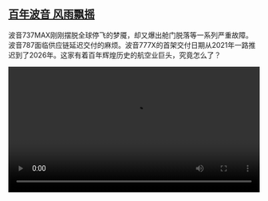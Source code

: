 <!--1738732624000-->
[百年波音 风雨飘摇](https://www.dw.com/zh/%E7%99%BE%E5%B9%B4%E6%B3%A2%E9%9F%B3%20%E9%A3%8E%E9%9B%A8%E9%A3%98%E6%91%87/a-71484145)
------

<p>波音737MAX刚刚摆脱全球停飞的梦魇，却又爆出舱门脱落等一系列严重故障。波音787面临供应链延迟交付的麻烦。波音777X的首架交付日期从2021年一路推迟到了2026年。这家有着百年辉煌历史的航空业巨头，究竟怎么了？</small></p><video src="https://tvdownloaddw-a.akamaihd.net/Events/mp4/vdt_zh/2025/bchi250201_boeingcrisiswide_01smw_AVC_1280x720.mp4" controls style="width:100%"></video>
